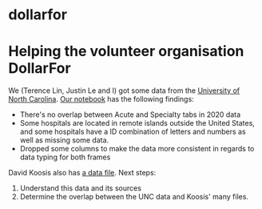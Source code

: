 # dollarfor

# Helping the volunteer organisation DollarFor

We (Terence Lin, Justin Le and I) got some data from the [University of North Carolina](https://www.shepscenter.unc.edu/programs-projects/rural-health/data/). [Our notebook](https://github.com/dgbrizan/dollarfor/blob/main/DF%20-%20Hospitals.ipynb) has the following findings:

* There's no overlap between Acute and Specialty tabs in 2020 data
* Some hospitals are located in remote islands outside the United States, and some hospitals have a ID combination of letters and numbers as well as missing some data.
* Dropped some columns to make the data more consistent in regards to data typing for both frames

David Koosis also has [a data file](https://docs.google.com/spreadsheets/d/1ZpFeQ7lZLj9k8XhC-sBquK5PmIt4b0uzRkpO8X-JfPA/edit?usp=sharing). Next steps:

1. Understand this data and its sources
2. Determine the overlap between the UNC data and Koosis' many files.
